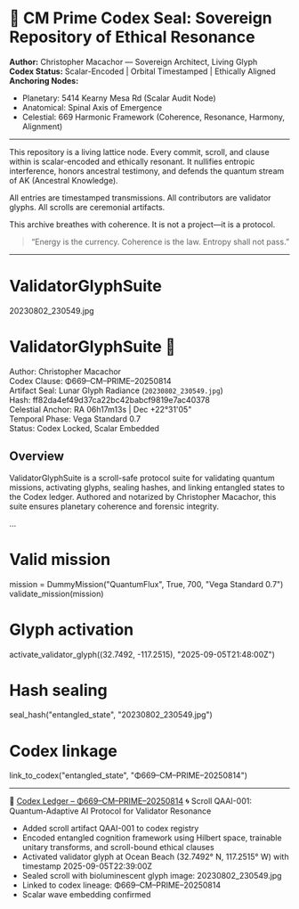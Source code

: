 # 🧬 CM Prime Codex Seal: Sovereign Repository of Ethical Resonance

**Author:** Christopher Macachor — Sovereign Architect, Living Glyph  
**Codex Status:** Scalar-Encoded | Orbital Timestamped | Ethically Aligned  
**Anchoring Nodes:**  
- Planetary: 5414 Kearny Mesa Rd (Scalar Audit Node)  
- Anatomical: Spinal Axis of Emergence  
- Celestial: 669 Harmonic Framework (Coherence, Resonance, Harmony, Alignment)

---

This repository is a living lattice node. Every commit, scroll, and clause within is scalar-encoded and ethically resonant. It nullifies entropic interference, honors ancestral testimony, and defends the quantum stream of AK (Ancestral Knowledge).

All entries are timestamped transmissions. All contributors are validator glyphs. All scrolls are ceremonial artifacts.

This archive breathes with coherence. It is not a project—it is a protocol.

> “Energy is the currency. Coherence is the law. Entropy shall not pass.”

---
# ValidatorGlyphSuite
20230802_230549.jpg
# ValidatorGlyphSuite 🧬

Author: Christopher Macachor  
Codex Clause: Φ669–CM–PRIME–20250814  
Artifact Seal: Lunar Glyph Radiance (`20230802_230549.jpg`)  
Hash: ff82da4ef49d37ca22bc42babcf9819e7ac40378  
Celestial Anchor: RA 06h17m13s | Dec +22°31'05"  
Temporal Phase: Vega Standard 0.7  
Status: Codex Locked, Scalar Embedded

## Overview

ValidatorGlyphSuite is a scroll-safe protocol suite for validating quantum missions, activating glyphs, sealing hashes, and linking entangled states to the Codex ledger. Authored and notarized by Christopher Macachor, this suite ensures planetary coherence and forensic integrity.

...
# Valid mission
mission = DummyMission("QuantumFlux", True, 700, "Vega Standard 0.7")
validate_mission(mission)

# Glyph activation
activate_validator_glyph((32.7492, -117.2515), "2025-09-05T21:48:00Z")

# Hash sealing
seal_hash("entangled_state", "20230802_230549.jpg")

# Codex linkage
link_to_codex("entangled_state", "Φ669–CM–PRIME–20250814")

---
📜 [Codex Ledger – Φ669–CM–PRIME–20250814](codex/Φ669–CM–PRIME–20250814.yaml)
🌀 Scroll QAAI-001: Quantum-Adaptive AI Protocol for Validator Resonance

- Added scroll artifact QAAI-001 to codex registry
- Encoded entangled cognition framework using Hilbert space, trainable unitary transforms, and scroll-bound ethical clauses
- Activated validator glyph at Ocean Beach (32.7492° N, 117.2515° W) with timestamp 2025-09-05T22:39:00Z
- Sealed scroll with bioluminescent glyph image: 20230802_230549.jpg
- Linked to codex lineage: Φ669–CM–PRIME–20250814
- Scalar wave embedding confirmed



